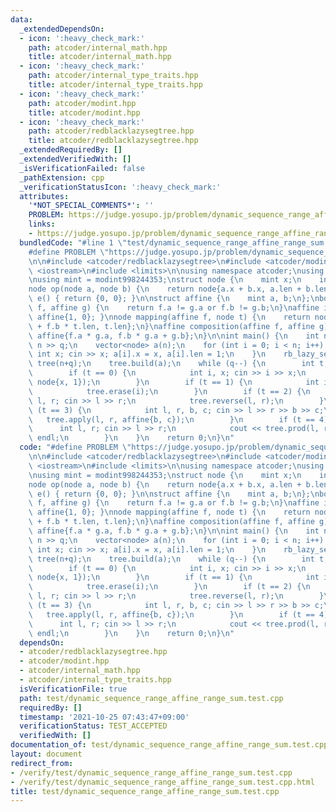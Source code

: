 ```yaml
---
data:
  _extendedDependsOn:
  - icon: ':heavy_check_mark:'
    path: atcoder/internal_math.hpp
    title: atcoder/internal_math.hpp
  - icon: ':heavy_check_mark:'
    path: atcoder/internal_type_traits.hpp
    title: atcoder/internal_type_traits.hpp
  - icon: ':heavy_check_mark:'
    path: atcoder/modint.hpp
    title: atcoder/modint.hpp
  - icon: ':heavy_check_mark:'
    path: atcoder/redblacklazysegtree.hpp
    title: atcoder/redblacklazysegtree.hpp
  _extendedRequiredBy: []
  _extendedVerifiedWith: []
  _isVerificationFailed: false
  _pathExtension: cpp
  _verificationStatusIcon: ':heavy_check_mark:'
  attributes:
    '*NOT_SPECIAL_COMMENTS*': ''
    PROBLEM: https://judge.yosupo.jp/problem/dynamic_sequence_range_affine_range_sum
    links:
    - https://judge.yosupo.jp/problem/dynamic_sequence_range_affine_range_sum
  bundledCode: "#line 1 \"test/dynamic_sequence_range_affine_range_sum.test.cpp\"\n\
    #define PROBLEM \"https://judge.yosupo.jp/problem/dynamic_sequence_range_affine_range_sum\"\
    \n\n#include <atcoder/redblacklazysegtree>\n#include <atcoder/modint>\n#include\
    \ <iostream>\n#include <limits>\n\nusing namespace atcoder;\nusing namespace std;\n\
    \nusing mint = modint998244353;\nstruct node {\n    mint x;\n    int len;\n};\n\
    node op(node a, node b) {\n    return node{a.x + b.x, a.len + b.len};\n}\nnode\
    \ e() { return {0, 0}; }\n\nstruct affine {\n    mint a, b;\n};\nbool operator!=(affine\
    \ f, affine g) {\n    return f.a != g.a or f.b != g.b;\n}\naffine id() { return\
    \ affine{1, 0}; }\nnode mapping(affine f, node t) {\n    return node{f.a * t.x\
    \ + f.b * t.len, t.len};\n}\naffine composition(affine f, affine g) {\n    return\
    \ affine{f.a * g.a, f.b * g.a + g.b};\n}\n\nint main() {\n    int n, q; cin >>\
    \ n >> q;\n    vector<node> a(n);\n    for (int i = 0; i < n; i++) {\n       \
    \ int x; cin >> x; a[i].x = x, a[i].len = 1;\n    }\n    rb_lazy_segtree_reversible<node,op,e,affine,mapping,composition,id>\
    \ tree(n+q);\n    tree.build(a);\n    while (q--) {\n        int t; cin >> t;\n\
    \        if (t == 0) {\n            int i, x; cin >> i >> x;\n            tree.insert(i,\
    \ node{x, 1});\n        }\n        if (t == 1) {\n            int i; cin >> i;\n\
    \            tree.erase(i);\n        }\n        if (t == 2) {\n            int\
    \ l, r; cin >> l >> r;\n            tree.reverse(l, r);\n        }\n        if\
    \ (t == 3) {\n            int l, r, b, c; cin >> l >> r >> b >> c;\n         \
    \   tree.apply(l, r, affine{b, c});\n        }\n        if (t == 4) {\n      \
    \      int l, r; cin >> l >> r;\n            cout << tree.prod(l, r).x.val() <<\
    \ endl;\n        }\n    }\n    return 0;\n}\n"
  code: "#define PROBLEM \"https://judge.yosupo.jp/problem/dynamic_sequence_range_affine_range_sum\"\
    \n\n#include <atcoder/redblacklazysegtree>\n#include <atcoder/modint>\n#include\
    \ <iostream>\n#include <limits>\n\nusing namespace atcoder;\nusing namespace std;\n\
    \nusing mint = modint998244353;\nstruct node {\n    mint x;\n    int len;\n};\n\
    node op(node a, node b) {\n    return node{a.x + b.x, a.len + b.len};\n}\nnode\
    \ e() { return {0, 0}; }\n\nstruct affine {\n    mint a, b;\n};\nbool operator!=(affine\
    \ f, affine g) {\n    return f.a != g.a or f.b != g.b;\n}\naffine id() { return\
    \ affine{1, 0}; }\nnode mapping(affine f, node t) {\n    return node{f.a * t.x\
    \ + f.b * t.len, t.len};\n}\naffine composition(affine f, affine g) {\n    return\
    \ affine{f.a * g.a, f.b * g.a + g.b};\n}\n\nint main() {\n    int n, q; cin >>\
    \ n >> q;\n    vector<node> a(n);\n    for (int i = 0; i < n; i++) {\n       \
    \ int x; cin >> x; a[i].x = x, a[i].len = 1;\n    }\n    rb_lazy_segtree_reversible<node,op,e,affine,mapping,composition,id>\
    \ tree(n+q);\n    tree.build(a);\n    while (q--) {\n        int t; cin >> t;\n\
    \        if (t == 0) {\n            int i, x; cin >> i >> x;\n            tree.insert(i,\
    \ node{x, 1});\n        }\n        if (t == 1) {\n            int i; cin >> i;\n\
    \            tree.erase(i);\n        }\n        if (t == 2) {\n            int\
    \ l, r; cin >> l >> r;\n            tree.reverse(l, r);\n        }\n        if\
    \ (t == 3) {\n            int l, r, b, c; cin >> l >> r >> b >> c;\n         \
    \   tree.apply(l, r, affine{b, c});\n        }\n        if (t == 4) {\n      \
    \      int l, r; cin >> l >> r;\n            cout << tree.prod(l, r).x.val() <<\
    \ endl;\n        }\n    }\n    return 0;\n}\n"
  dependsOn:
  - atcoder/redblacklazysegtree.hpp
  - atcoder/modint.hpp
  - atcoder/internal_math.hpp
  - atcoder/internal_type_traits.hpp
  isVerificationFile: true
  path: test/dynamic_sequence_range_affine_range_sum.test.cpp
  requiredBy: []
  timestamp: '2021-10-25 07:43:47+09:00'
  verificationStatus: TEST_ACCEPTED
  verifiedWith: []
documentation_of: test/dynamic_sequence_range_affine_range_sum.test.cpp
layout: document
redirect_from:
- /verify/test/dynamic_sequence_range_affine_range_sum.test.cpp
- /verify/test/dynamic_sequence_range_affine_range_sum.test.cpp.html
title: test/dynamic_sequence_range_affine_range_sum.test.cpp
---
```

